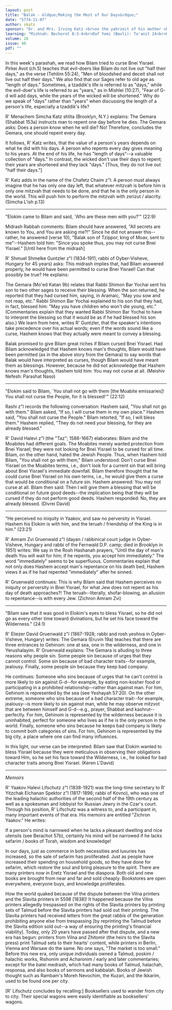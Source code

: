 ```yaml
---
layout: post
title: "Balak - &ldquo;Making the Most of Our Days&rdquo;"
date: "5774-11-07"
author: skatz
sponsor: "Dr. and Mrs. Irving Katz <br>on the yahrzeit of his mother <br>Sarah bat Yitzchak Hakohen Katz a"h <br>&nbsp;&nbsp;&nbsp;<br>Martin and Michelle Swartz <br>on the yahrzeit of <br>Martin's grandfather, John Hofmann a"h <br>(12 Tammuz)""
learning: "Mishnah: Bechorot 8:3-4<br>Daf Yomi (Bavli): Ta'anit 24<br>Halachah: Mishnah Berurah 409:1-3"
volume: 28
issue: 40
pdf: ""
---
```


In this week's parashah, we read how Bilam tried to curse Bnei Yisrael.
Pirkei Avot (ch.5) teaches that evil-doers like Bilam do not live out
"half their days," as the verse (Tehilim 55:24), "Men of bloodshed and
deceit shall not live out half their days."  We also find that our Sages
refer to old age as "length of days."  Sometimes, a tzaddik's life is
referred to as "days," while the evil-doer's life is referred to as
"years," as in Mishlei (10:27), "Fear of G-d will add days, while the
years of the wicked will be shortened."  Why do we speak of "days" rather
than "years" when discussing the length of a person's life, especially a
tzaddik's life?

R' Menachem Simcha Katz shlita (Brooklyn, N.Y.) explains: The Gemara
(Shabbat 153a) instructs man to repent one day before he dies.  The Gemara
asks: Does a person know when he will die?  No!  Therefore, concludes the
Gemara, one should repent every day.

It follows, R' Katz writes, that the value of a person's years depends on
what he did with his days.  A person who repents every day gives meaning
to his years.  At the end of his life, he has "length of days"--a valuable
collection of "days."  In contrast, the wicked don't use their days to
repent; their years are shortened and they lack "days."  \[Thus, they do
not live out "half their days."\]

R' Katz adds in the name of the Chafetz Chaim z"l: A person must always
imagine that he has only one day left, that whatever mitzvah is before him
is only one mitzvah that needs to be done, and that he is the only person
in the world.  This will push him to perform the mitzvah with zerizut /
alacrity.  (Simcha L'ish p.13)

********

"Elokim came to Bilam and said, `Who are these men with you?'"  (22:9)

Midrash Rabbah comments: Bilam should have answered, "All secrets are
known to You, and You are asking me?!"  Since he did not answer this--
rather, he answered (verse 10), "Balak son of Tzippor, king of Moav, sent
to me"--Hashem told him: "Since you spoke thus, you may not curse Bnei
Yisrael." \[Until here from the midrash\]

R' Shmuel Shmelke Guntzler z"l (1834-1911; rabbi of Oyber-Visheve, Hungary
for 45 years) asks: This midrash implies that, had Bilam answered
properly, he would have been permitted to curse Bnei Yisrael!  Can that
possibly be true?  He explains:

The Gemara (Mo'ed Katan 9b) relates that Rabbi Shimon Bar Yochai sent his
son to two other sages to receive their blessing.  When the son returned,
he reported that they had cursed him, saying, in Aramaic, "May you sow and
not reap, etc."  Rabbi Shimon Bar Yochai explained to his son that they
had, in fact, blessed him: "May you have children who won't die young,
etc."  (Commentaries explain that they wanted Rabbi Shimon Bar Yochai to
have to interpret the blessing so that it would be as if he had blessed
his son also.)  We learn from here, writes R' Guntzler, that the speaker's
intentions take precedence over his actual words; even if the words sound
like a curse, Hashem knows that they actually were meant to convey a
blessing.

Balak promised to give Bilam great riches if Bilam cursed Bnei Yisrael.
Had Bilam acknowledged that Hashem knows man's thoughts, Bilam would have
been permitted (as in the above story from the Gemara) to say words that
Balak would have interpreted as curses, though Bilam would have meant them
as blessings.  However, because he did not acknowledge that Hashem knows
man's thoughts, Hashem told him: You may not curse at all.  (Meishiv
Nefesh: Parashat Naso)

*******

"Elokim said to Bilam, `You shall not go with them \[the Moabite
emissaries\]!  You shall not curse the People, for it is blessed!'" (22:12)

Rashi z"l records the following conversation:  Hashem said, "You shall not
go with them."  Bilam asked, "If so, I will curse them in my own place."
Hashem said, "You shall not curse the People."  Bilam retorted, "If so, I
will bless them."  Hashem replied, "They do not need your blessing, for
they are already blessed."

R' David Halevi z"l (the "Taz"; 1586-1667) elaborates: Bilam and the
Moabites had different goals.  The Moabites merely wanted protection from
Bnei Yisrael; they were not looking for Bnei Yisrael to be cursed for all
time.  Bilam, on the other hand, hated the Jewish People.  Thus, when
Hashem told Bilam, "You shall not go with them," Bilam understood: Don't
curse Bnei Yisrael on the Moabites terms, i.e., don't look for a current
sin that will bring about Bnei Yisrael's immediate downfall.  Bilam
therefore thought that he could curse Bnei Yisrael on his own terms, i.e.,
he would give them a curse that would be conditional on a future sin.
Hashem answered: You may not curse at all.  Bilam then said:  Then I will
give them a blessing that will be conditional on future good deeds--the
implication being that they will be cursed if they do not perform good
deeds.  Hashem responded: No, they are already blessed.  (Divrei David)

********

"He perceived no iniquity in Yaakov, and saw no perversity in Yisrael.
Hashem his Elokim is with him, and the teruah / friendship of the King is
in him."  (23:21)

R' Amram Zvi Gruenwald z"l (dayan / rabbinical court judge in Oyber-
Visheve, Hungary and rabbi of the Fernwald D.P. camp; died in Brooklyn in
1951) writes: We say in the Rosh Hashanah prayers, "Until the day of man's
death You will wait for him; if he repents, you accept him immediately."
The word "immediately" seems to be superfluous.  Commentaries explain that
not only does Hashem accept man's repentance on his death bed, Hashem
views it as if he had repented "immediately" after he sinned.

R' Gruenwald continues: This is why Bilam said that Hashem perceives no
iniquity or perversity in Bnei Yisrael, for what Jew does not repent as
his day of death approaches?!  The teruah--literally, shofar-blowing, an
allusion to repentance--is with every Jew.  (Zichron Amram Zvi)

********

"Bilam saw that it was good in Elokim's eyes to bless Yisrael, so he did
not go as every other time toward divinations, but he set his face toward
the Wilderness."  (24:1)

R' Eliezer David Gruenwald z"l (1867-1928; rabbi and rosh yeshiva in
Oyber-Visheve, Hungary) writes: The Gemara (Eruvin 19a) teaches that there
are three entrances to Gehinom: one at sea, one in the wilderness, and one
in Yerushalayim.  R' Gruenwald explains: The Gemara is alluding to three
reasons why people sin.  Some people sin because of urges that they cannot
control.  Some sin because of bad character traits--for example, jealousy.
Finally, some people sin because they keep bad company.

He continues:  Someone who sins because of urges that he can't control is
more likely to sin against G-d--for example, by eating non-kosher food or
participating in a prohibited relationship--rather than against man.  For
him, Gehinom is represented by the sea (see Yeshayah 57:20).  On the other
extreme, someone who sins because of a bad character trait--for example,
jealousy--is more likely to sin against man, while he may observe mitzvot
that are between himself and G-d--e.g., prayer, Shabbat and kashrut--
perfectly.  For him, Gehinom is represented by the wilderness because it
is uninhabited, perfect for someone who lives as if he is the only person
in the world.  Finally, someone who sins because he keeps bad company is
likely to commit both categories of sins.  For him, Gehinom is represented
by the big city, a place where one can find many influences.

In this light, our verse can be interpreted: Bilam saw that Elokim wanted
to bless Yisrael because they were meticulous in observing their
obligations toward Him, so he set his face toward the Wilderness, i.e., he
looked for bad character traits among Bnei Yisrael.  (Keren L'David)

********

*Memoirs*

R' Yaakov Halevi Lifschutz z"l (1838-1921) was the long-time secretary to
R' Yitzchak Elchanan Spektor z"l (1817-1896; rabbi of Kovno), who was one
of the leading halachic authorities of the second half of the 19th century
as well as a spokesman and lobbyist for Russian Jewry in the Czar's court.
Through his position, R' Lifschutz was a witness to, and a participant in,
many important events of that era.  His memoirs are entitled "Zichron
Yaakov."  He writes:

If a person's mind is narrowed when he lacks a pleasant dwelling and nice
utensils (see Berachot 57b), certainly his mind will be narrowed if he
lacks sefarim / books of Torah, wisdom and knowledge!

In our days, just as commerce in both necessities and luxuries has
increased, so the sale of sefarim has proliferated.  Just as people have
increased their spending on household goods, so they have done for
sefarim, which restore the soul and bring pleasure to the spirit.  There
are many printers now in Eretz Yisrael and the diaspora.  Both old and new
books are brought from near and far and sold cheaply.  Bookstores are open
everywhere, everyone buys, and knowledge proliferates.

How the world quaked because of the dispute between the Vilna printers and
the Slavita printers in 5598 \[1838\]!  It happened because the Vilna
printers allegedly trespassed on the rights of the Slavita printers by
printing sets of Talmud before the Slavita printers had sold out their
printing.  The Slavita printers had received letters from the great rabbis
of the generation prohibiting anyone else from trespassing \[by reprinting
the Talmud before the Slavita edition sold out--a way of ensuring the
printing's financial viability\].  Today, only 20 years have passed after
that dispute, and a new era has begun: printers from Vilna and Zhitomir
(the heirs to the Slavita press) print Talmud sets to their hearts'
content, while printers in Berlin, Vienna and Warsaw do the same.  No one
says, "The market is too small."  Before this new era, only unique
individuals owned a Talmud, poskim / halachic works, Rishonim and
Acharonim / early and later commentaries; except for the batei medrash,
which had many books of Talmud, halachah, responsa, and also books of
sermons and kabbalah.  Books of Jewish thought such as Rambam's Moreh
Nevochim, the Kuzari, and the Ikkarim, used to be found one per city.

\[R' Lifschutz concludes by recalling:\] Booksellers used to wander from
city to city.  Their special wagons were easily identifiable as
booksellers' wagons.


